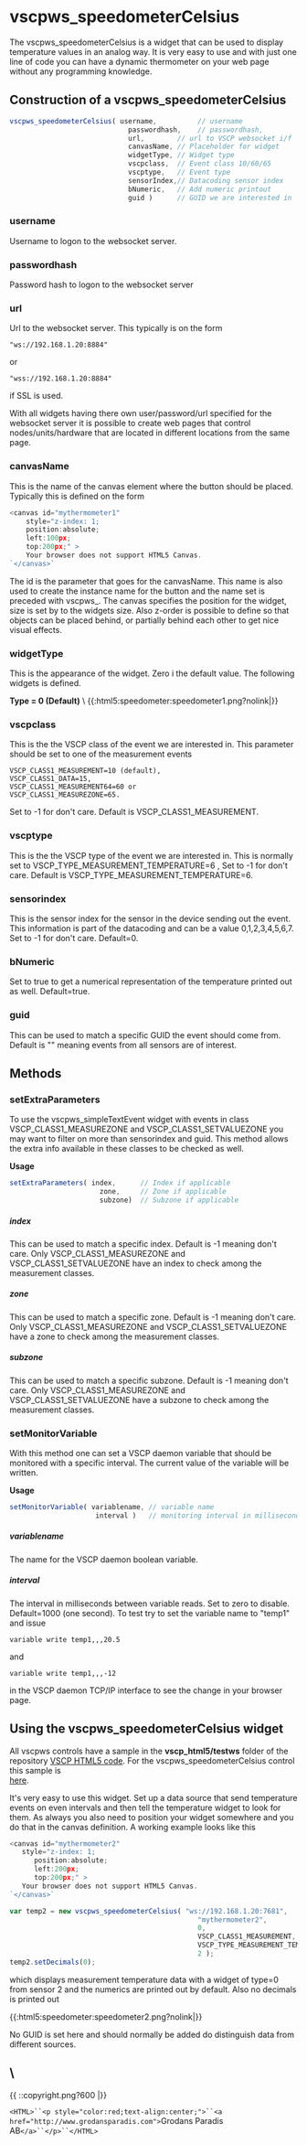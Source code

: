 # vscpws_speedometerCelsius

The vscpws_speedometerCelsius is a widget that can be used to display temperature values in an analog way. It is very easy to use and with just one line of code you can have a dynamic thermometer on your web page without any programming knowledge.

## Construction of a vscpws_speedometerCelsius

```javascript
vscpws_speedometerCelsius( username,          // username                                                      
                             passwordhash,    // passwordhash, 
                             url, 	     // url to VSCP websocket i/f
                             canvasName, // Placeholder for widget
                             widgetType, // Widget type
                             vscpclass,  // Event class 10/60/65
                             vscptype,   // Event type
                             sensorIndex,// Datacoding sensor index
                             bNumeric,   // Add numeric printout
                             guid )      // GUID we are interested in
```

### username

Username to logon to the websocket server.

### passwordhash

Password hash to logon to the websocket server

### url

Url to the websocket server. This typically is on the form 

    "ws://192.168.1.20:8884"
    
or

    "wss://192.168.1.20:8884" 
    
if SSL is used.  

With all widgets having there own user/password/url specified for the websocket server it is possible to create web pages that control nodes/units/hardware that are located in different locations from the same page. 

### canvasName

This is the name of the canvas element where the button should be placed. Typically this is defined on the form

```javascript
<canvas id="mythermometer1"    
	style="z-index: 1;       
	position:absolute;       
	left:100px;       
	top:200px;" >    
	Your browser does not support HTML5 Canvas. 
`</canvas>`
```

The id is the parameter that goes for the canvasName. This name is also used to create the instance name for the button and the name set is preceded with vscpws_. The canvas specifies the position for the widget, size is set by to the widgets size. Also z-order is possible to define so that objects can be placed behind, or partially behind each other to get nice visual effects. 

### widgetType

This is the appearance of the widget. Zero i the default value. The following widgets is defined.

**Type = 0 (Default)** \\ 
{{:html5:speedometer:speedometer1.png?nolink|}} 

### vscpclass

This is the the VSCP class of the event we are interested in. This parameter should be set to one of the measurement events 

    VSCP_CLASS1_MEASUREMENT=10 (default), 
    VSCP_CLASS1_DATA=15,
    VSCP_CLASS1_MEASUREMENT64=60 or 
    VSCP_CLASS1_MEASUREZONE=65. 

Set to -1 for don't care. Default is VSCP_CLASS1_MEASUREMENT.

### vscptype

This is the the VSCP type of the event we are interested in. This is normally set to VSCP_TYPE_MEASUREMENT_TEMPERATURE=6 , Set to -1 for don't care. Default is VSCP_TYPE_MEASUREMENT_TEMPERATURE=6.

### sensorindex

This is the sensor index for the sensor in the device sending out the event. This information is part of the datacoding and can be a value 0,1,2,3,4,5,6,7. Set to -1 for don't care. Default=0.

### bNumeric

Set to true to get a numerical representation of the temperature printed out as well. Default=true.

### guid

This can be used to match a specific GUID the event should come from. Default is "" meaning events from all sensors are of interest.

## Methods

       
###  setExtraParameters

To use the vscpws_simpleTextEvent widget with events in class VSCP_CLASS1_MEASUREZONE and VSCP_CLASS1_SETVALUEZONE you may want to filter on more than sensorindex and guid. This method allows the extra info available in these classes to be checked as well. 

**Usage**
```javascript
setExtraParameters( index,      // Index if applicable 
                      zone,     // Zone if applicable 
                      subzone)  // Subzone if applicable 
```

#####  index

This can be used to match a specific index. Default is -1 meaning don't care. Only VSCP_CLASS1_MEASUREZONE and VSCP_CLASS1_SETVALUEZONE have an index to check among the measurement classes.

##### zone

This can be used to match a specific zone. Default is -1 meaning don't care. Only VSCP_CLASS1_MEASUREZONE and VSCP_CLASS1_SETVALUEZONE have a zone to check among the measurement classes.

#####  subzone

This can be used to match a specific subzone. Default is -1 meaning don't care. Only VSCP_CLASS1_MEASUREZONE and VSCP_CLASS1_SETVALUEZONE have a subzone to check among the measurement classes.

### setMonitorVariable

With this method one can set a VSCP daemon variable that should be monitored with a specific interval. The current value of the variable will be written.

**Usage**
```javascript
setMonitorVariable( variablename, // variable name 
                     interval )   // monitoring interval in milliseconds
```

##### variablename

The name for the VSCP daemon boolean variable. 

##### interval

The interval in milliseconds between variable reads. Set to zero to disable. Default=1000 (one second). To test try to set the variable name to "temp1" and issue

    variable write temp1,,,20.5

and

    variable write temp1,,,-12

in the VSCP daemon TCP/IP interface to see the change in your browser page.


## Using the vscpws_speedometerCelsius widget


All vscpws controls have a sample in the **vscp_html5/testws** folder of the
repository [VSCP HTML5 code](http://github.com/grodansparadis/vscp_html5). For the  vscpws_speedometerCelsius control this sample is  
[here](http://github.com/grodansparadis/vscp_html5/blob/master/testws/speedometer.html).

It's very easy to use this widget. Set up a data source that send temperature events on even intervals and then tell the temperature widget to look for them. As always you also need to position your widget somewhere and you do that in the canvas definition. A working example looks like this

```javascript
<canvas id="mythermometer2"
   style="z-index: 1;
      position:absolute;
      left:200px;
      top:200px;" >
   Your browser does not support HTML5 Canvas.
`</canvas>`

var temp2 = new vscpws_speedometerCelsius( "ws://192.168.1.20:7681", 
                                              "mythermometer2", 
                                              0,
                                              VSCP_CLASS1_MEASUREMENT,
                                              VSCP_TYPE_MEASUREMENT_TEMPERATURE, 
                                              2 ); 
temp2.setDecimals(0);
```

which displays measurement temperature data with a widget of type=0 from sensor 2 and the numerics are printed out by default. Also no decimals is printed out

{{:html5:speedometer:speedometer2.png?nolink|}}


No GUID is set here and should normally be added do distinguish data from different sources. 

\\ 
----
{{  ::copyright.png?600  |}}

`<HTML>``<p style="color:red;text-align:center;">``<a href="http://www.grodansparadis.com">`Grodans Paradis AB`</a>``</p>``</HTML>`

